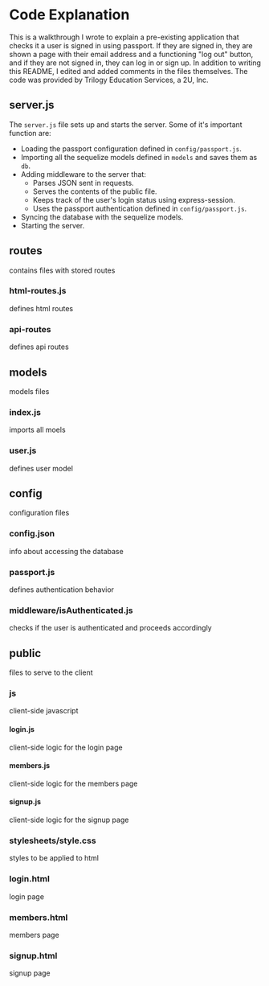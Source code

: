 # Code Explanation
This is a walkthrough I wrote to explain a pre-existing application that checks it a user is signed in using passport. If they are signed in, they are shown a page with their email address and a functioning "log out" button, and if they are not signed in, they can log in or sign up. In addition to writing this README, I edited and added comments in the files themselves. The code was provided by Trilogy Education Services, a 2U, Inc.

## server.js
The `server.js` file sets up and starts the server. Some of it's important function are:

* Loading the passport configuration defined in `config/passport.js`.
* Importing all the sequelize models defined in `models` and saves them as `db`.
* Adding middleware to the server that:
    * Parses JSON sent in requests.
    * Serves the contents of the public file.
    * Keeps track of the user's login status using express-session.
    * Uses the passport authentication defined in `config/passport.js`.
* Syncing the database with the sequelize models.
* Starting the server.

## routes
contains files with stored routes

### html-routes.js
defines html routes

### api-routes
defines api routes

## models
models files

### index.js
imports all moels

### user.js
defines user model

## config
configuration files

### config.json
info about accessing the database

### passport.js
defines authentication behavior

### middleware/isAuthenticated.js
checks if the user is authenticated and proceeds accordingly

## public
files to serve to the client

### js
client-side javascript

#### login.js
client-side logic for the login page

#### members.js
client-side logic for the members page

#### signup.js
client-side logic for the signup page

### stylesheets/style.css
styles to be applied to html

### login.html
login page

### members.html
members page

### signup.html
signup page